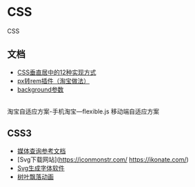 # CSS
CSS

## 文档
- [CSS垂直居中的12种实现方式](https://juejin.cn/post/6844903550909153287)
- [px转rem插件（淘宝做法）](https://segmentfault.com/a/1190000012225828)
- [background参数](https://www.zhangxinxu.com/wordpress/2011/05/%E7%BF%BB%E8%AF%91-css3-backgrounds%E7%9B%B8%E5%85%B3%E4%BB%8B%E7%BB%8D/)

<br>
淘宝自适应方案-手机淘宝—flexible.js 移动端自适应方案

## CSS3
- [媒体查询参考文档](https://www.jianshu.com/p/b8f375b52a61)
- [Svg下载网站](https://iconmonstr.com/ https://ikonate.com/)
- [Svg生成字体软件](https://icomoon.io/)
- [树叶飘落动画](http://www.bootstrapmb.com/item/3192/preview)
